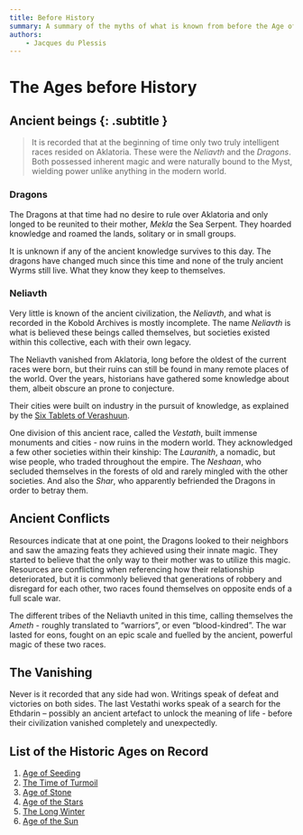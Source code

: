 ```yaml
---
title: Before History
summary: A summary of the myths of what is known from before the Age of Seeding.
authors:
    - Jacques du Plessis
---
```

# The Ages before History
## Ancient beings {: .subtitle }

> It is recorded that at the beginning of time only two truly intelligent races resided on Aklatoria.  These were the _Neliavth_ and the _Dragons_. Both possessed inherent magic and were naturally bound to the Myst, wielding power unlike anything in the modern world.

### Dragons
The Dragons at that time had no desire to rule over Aklatoria and only longed to be reunited to their mother, _Mekla_ the Sea Serpent.  They hoarded knowledge and roamed the lands, solitary or in small groups.

It is unknown if any of the ancient knowledge survives to this day.  The dragons have changed much since this time and none of the truly ancient Wyrms still live.  What they know they keep to themselves.

### Neliavth
Very little is known of the ancient civilization, the _Neliavth_, and what is recorded in the Kobold Archives is mostly incomplete.  The name _Neliavth_ is what is believed these beings called themselves, but societies existed within this collective, each with their own legacy.

The Neliavth vanished from Aklatoria, long before the oldest of the current races were born, but their ruins can still be found in many remote places of the world.  Over the years, historians have gathered some knowledge about them, albeit obscure an prone to conjecture.

Their cities were built on industry in the pursuit of knowledge, as explained by the [Six Tablets of Verashuun](../../artifacts/six_tablets_of_verashuun).

One division of this ancient race, called the _Vestath_, built immense monuments and cities - now ruins in the modern world.  They acknowledged a few other societies within their kinship:  The _Lauranith_, a nomadic, but wise people, who traded throughout the empire.  The _Neshaan_, who secluded themselves in the forests of old and rarely mingled with the other societies.  And also the _Shar_, who apparently befriended the Dragons in order to betray them.

## Ancient Conflicts
Resources indicate that at one point, the Dragons looked to their neighbors and saw the amazing feats they achieved using their innate magic.  They started to believe that the only way to their mother was to utilize this magic.  Resources are conflicting when referencing how their relationship deteriorated, but it is commonly believed that generations of robbery and disregard for each other, two races found themselves on opposite ends of a full scale war.

The different tribes of the Neliavth united in this time, calling themselves the _Ameth_ - roughly translated to “warriors”, or even “blood-kindred”.  The war lasted for eons, fought on an epic scale and fuelled by the ancient, powerful magic of these two races.

## The Vanishing
Never is it recorded that any side had won.  Writings speak of defeat and victories on both sides.  The last Vestathi works speak of a search for the Ethdarin – possibly an ancient artefact to unlock the meaning of life - before their civilization vanished completely and unexpectedly.

## List of the Historic Ages on Record
1. [Age of Seeding](../age_of_seeding)
2. [The Time of Turmoil](../time_of_turmoil)
3. [Age of Stone](../age_of_stone)
4. [Age of the Stars](../age_of_the_stars)
5. [The Long Winter](../long_winter)
6. [Age of the Sun](../age_of_the_sun)